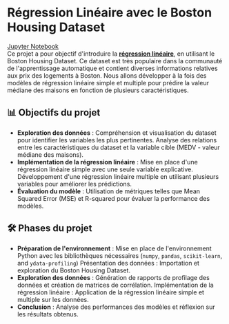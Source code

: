 # Régression Linéaire avec le Boston Housing Dataset

[Jupyter Notebook](https://albanecoiffe.github.io/Boston_Housing_lab1/)   
Ce projet a pour objectif d'introduire la <u>**régression linéaire**</u>, en utilisant le Boston Housing Dataset. 
Ce dataset est très populaire dans la communauté de l'apprentissage automatique et contient diverses informations relatives aux prix des logements à Boston. Nous allons développer à la fois des modèles de régression linéaire simple et multiple pour prédire la valeur médiane des maisons en fonction de plusieurs caractéristiques.

## 📊 Objectifs du projet
- **Exploration des données** :
Compréhension et visualisation du dataset pour identifier les variables les plus pertinentes.
Analyse des relations entre les caractéristiques du dataset et la variable cible (MEDV - valeur médiane des maisons).
- **Implémentation de la régression linéaire** :
Mise en place d'une régression linéaire simple avec une seule variable explicative.
Développement d'une régression linéaire multiple en utilisant plusieurs variables pour améliorer les prédictions.
- **Évaluation du modèle** :
Utilisation de métriques telles que Mean Squared Error (MSE) et R-squared pour évaluer la performance des modèles.

## 🛠️ Phases du projet
- **Préparation de l'environnement** : Mise en place de l'environnement Python avec les bibliothèques nécessaires (`numpy`, `pandas`, `scikit-learn`, and `ydata-profiling`)
Présentation des données : Importation et exploration du Boston Housing Dataset.
- **Exploration des données** : Génération de rapports de profilage des données et création de matrices de corrélation.
Implémentation de la régression linéaire : Application de la régression linéaire simple et multiple sur les données.
- **Conclusion** : Analyse des performances des modèles et réflexion sur les résultats obtenus.

